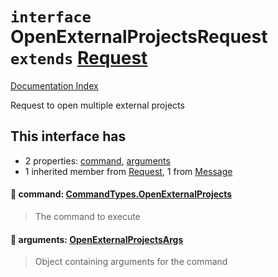 # `interface` OpenExternalProjectsRequest `extends` [Request](../interface.Request/README.md)

[Documentation Index](../README.md)

Request to open multiple external projects

## This interface has

- 2 properties:
[command](#-command-commandtypesopenexternalprojects),
[arguments](#-arguments-openexternalprojectsargs)
- 1 inherited member from [Request](../interface.Request/README.md), 1 from [Message](../interface.Message/README.md)


#### 📄 command: [CommandTypes.OpenExternalProjects](../enum.CommandTypes/README.md#openexternalprojects--openexternalprojects)

> The command to execute



#### 📄 arguments: [OpenExternalProjectsArgs](../interface.OpenExternalProjectsArgs/README.md)

> Object containing arguments for the command




